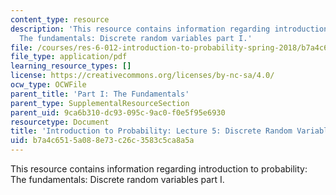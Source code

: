 ```yaml
---
content_type: resource
description: 'This resource contains information regarding introduction to probability:
  The fundamentals: Discrete random variables part I.'
file: /courses/res-6-012-introduction-to-probability-spring-2018/b7a4c6515a088e73c26c3583c5ca8a5a_MITRES_6_012S18_L05.pdf
file_type: application/pdf
learning_resource_types: []
license: https://creativecommons.org/licenses/by-nc-sa/4.0/
ocw_type: OCWFile
parent_title: 'Part I: The Fundamentals'
parent_type: SupplementalResourceSection
parent_uid: 9ca6b310-dc93-095c-9ac0-f0e5f95e6930
resourcetype: Document
title: 'Introduction to Probability: Lecture 5: Discrete Random Variables Part I'
uid: b7a4c651-5a08-8e73-c26c-3583c5ca8a5a
---
```

This resource contains information regarding introduction to probability: The fundamentals: Discrete random variables part I.